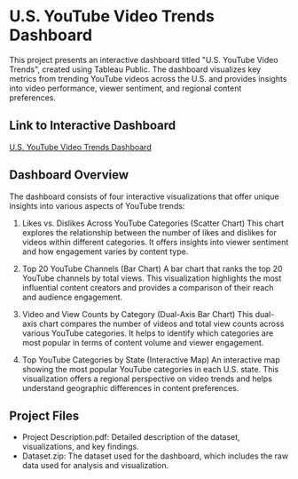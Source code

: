 # U.S. YouTube Video Trends Dashboard
This project presents an interactive dashboard titled "U.S. YouTube Video Trends", created using Tableau Public. The dashboard visualizes key metrics from trending YouTube videos across the U.S. and provides insights into video performance, viewer sentiment, and regional content preferences.

## Link to Interactive Dashboard
[U.S. YouTube Video Trends Dashboard](https://public.tableau.com/app/profile/ngan.vu3144/viz/U_S_YouTubeVideoTrends/U_S_YouTubeVideoTrends)

## Dashboard Overview
The dashboard consists of four interactive visualizations that offer unique insights into various aspects of YouTube trends:

1. Likes vs. Dislikes Across YouTube Categories (Scatter Chart)
This chart explores the relationship between the number of likes and dislikes for videos within different categories. It offers insights into viewer sentiment and how engagement varies by content type.

2. Top 20 YouTube Channels (Bar Chart)
A bar chart that ranks the top 20 YouTube channels by total views. This visualization highlights the most influential content creators and provides a comparison of their reach and audience engagement.

3. Video and View Counts by Category (Dual-Axis Bar Chart)
This dual-axis chart compares the number of videos and total view counts across various YouTube categories. It helps to identify which categories are most popular in terms of content volume and viewer engagement.

4. Top YouTube Categories by State (Interactive Map)
An interactive map showing the most popular YouTube categories in each U.S. state. This visualization offers a regional perspective on video trends and helps understand geographic differences in content preferences.

## Project Files
- Project Description.pdf: Detailed description of the dataset, visualizations, and key findings.
- Dataset.zip: The dataset used for the dashboard, which includes the raw data used for analysis and visualization.

